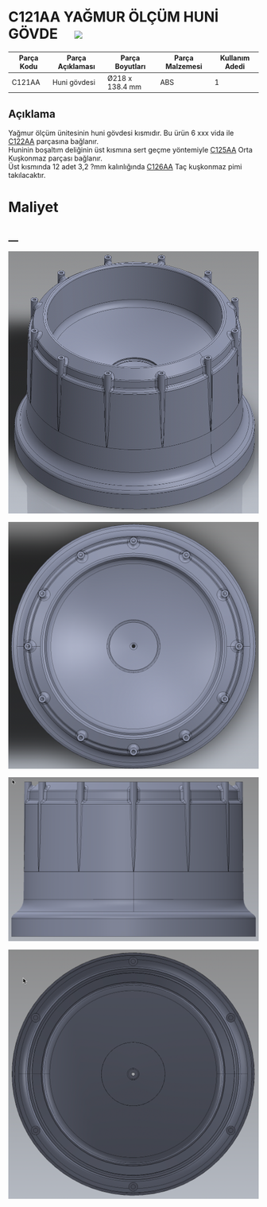 # C121AA YAĞMUR ÖLÇÜM HUNİ GÖVDE &nbsp; &nbsp; [![](../Diğer/2D/left.png)](../../P101DA-Rain/Readme.md)

| Parça Kodu | Parça Açıklaması | Parça Boyutları | Parça Malzemesi | Kullanım Adedi |
| ---------- | ---------------- | --------------- | --------------- | -------------- |
| C121AA     | Huni gövdesi     | Ø218 x 138.4 mm | ABS             | 1              |


## Açıklama
Yağmur ölçüm ünitesinin huni gövdesi kısmıdır. Bu ürün 6 xxx vida ile [C122AA](../C122AA/Readme.md) parçasına bağlanır.</br>
Huninin boşaltım deliğinin üst kısmına sert geçme yöntemiyle [C125AA](../C125AA/Readme.md) Orta Kuşkonmaz parçası bağlanır.</br>
Üst kısmında 12 adet 3,2 ?mm kalınlığında [C126AA](../C123AA/Readme.md) Taç kuşkonmaz pimi takılacaktır.</br>

# Maliyet

## __

![](2D/1.png)

![](2D/2.png)

![](2D/3.png)

![](2D/4.png)